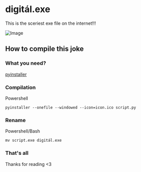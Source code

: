 # digitál.exe
This is the sceriest exe file on the internet!!! 

![Image](/assets/image_1.png)

## How to compile this joke
### What you need?
[pyinstaller](https://pyinstaller.org/en/stable/)
### Compilation
Powershell
```
pyinstaller --onefile --windowed --icon=icon.ico script.py
```
### Rename
Powershell/Bash
```
mv script.exe digitál.exe
```
### That's all
Thanks for reading <3
